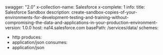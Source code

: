 swagger: "2.0"
x-collection-name: Salesforce
x-complete: 1
info:
  title: Salesforce Sandbox
  description: create-sandbox-copies-of-your-environments-for-development-testing-and-training-without-compromising-the-data-and-applications-in-your-production-environment-
  version: 1.0.0
host: na14.salesforce.com
basePath: /services/data/
schemes:
- http
produces:
- application/json
consumes:
- application/json